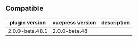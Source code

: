 ## Compatible

| plugin version  | vuepress version | description |
| --------------- | ---------------- | ----------- |
| 2.0.0-beta.48.1 | 2.0.0-beta.48    |             |